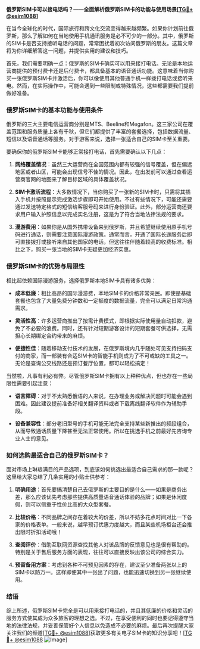 **俄罗斯SIM卡可以接电话吗？——全面解析俄罗斯SIM卡的功能与使用场景[[TG💪+ @esim1088](https://t.me/s/esim1088)]**

在当今全球化的时代，国际旅行和跨文化交流变得越来越频繁。如果你计划前往俄罗斯，那么了解如何在当地使用手机通讯服务是必不可少的一部分。其中，俄罗斯的SIM卡是否支持接听电话的问题，常常困扰着初次访问俄罗斯的朋友。这篇文章将为你详细解答这一问题，并提供实用的建议和技巧。

首先，我们需要明确一点：俄罗斯的SIM卡确实可以用来接打电话。无论是本地运营商提供的预付费卡还是后付费卡，都具备基本的语音通话功能。这意味着当你购买一张俄罗斯SIM卡并激活后，你可以像使用其他普通手机一样拨打电话或接听来电。然而，在实际操作中，可能会遇到一些限制或特殊情况，这些都需要我们提前做好准备。

### **俄罗斯SIM卡的基本功能与使用条件**

俄罗斯的三大主要电信运营商分别是MTS、Beeline和Megafon。这三家公司在覆盖范围和服务质量上各有千秋，但它们都提供了丰富的套餐选择，包括数据流量、短信以及语音通话等服务。对于游客来说，选择一张适合自己的SIM卡至关重要。

要确保你的俄罗斯SIM卡能够正常接打电话，首先需要确认以下几点：

1. **网络覆盖情况**：虽然三大运营商在全国范围内都有较强的信号覆盖，但在偏远地区或者山区，可能会出现信号不佳的情况。因此，在出发前可以通过查看运营商官网的地图来了解目标区域的具体覆盖状况。
   
2. **SIM卡激活流程**：大多数情况下，当你购买了一张新的SIM卡时，只需将其插入手机并按照提示完成激活步骤即可开始使用。不过有些情况下，可能还需要通过发送特定格式的短信给客服号码来进行身份验证。此外，部分运营商还要求用户输入护照信息以完成实名注册，这是为了符合当地法律法规的要求。

3. **漫游费用**：如果你是从国外携带设备来到俄罗斯，并且希望继续使用原手机号码进行通话，则需要注意国际漫游政策。通常而言，开通了国际长途服务后即可直接拨打或接听来自其他国家的电话，但这往往伴随着较高的收费标准。相比之下，购买一张当地的SIM卡无疑更加经济实惠。

### **俄罗斯SIM卡的优势与局限性**

相比起依赖国际漫游服务，选择俄罗斯本地SIM卡具有诸多优势：

- **成本低廉**：相比高昂的国际漫游费，本地SIM卡的价格非常亲民。即使是基础套餐也包含了大量免费分钟数和一定额度的数据流量，完全可以满足日常沟通需求。
  
- **灵活性高**：许多运营商推出了按需计费模式，即根据实际使用量自动扣款，避免了不必要的浪费。同时，还有针对短期游客设计的短期套餐可供选择，无需担心长期绑定合约带来的麻烦。

- **便捷性佳**：随着移动支付技术的发展，在俄罗斯境内几乎随处可见支持扫码支付的商家，而一部装有合适SIM卡的智能手机则成为了不可或缺的工具之一。无论是查询公交线路还是预订餐厅位置，都可以轻松搞定！

当然啦，凡事有利必有弊。尽管俄罗斯SIM卡拥有以上种种优点，但也存在一些局限性需要引起注意：

- **语言障碍**：对于不太熟悉俄语的人来说，在办理业务或解决问题时可能会遇到困难。因此建议提前准备好相关翻译资料或者下载离线翻译软件作为辅助手段。
  
- **设备兼容性**：部分老旧型号的手机可能无法完全支持某些新推出的频段组合，从而导致通话质量下降甚至无法正常使用。所以在挑选手机之前最好先咨询专业人士的意见。

### **如何选购最适合自己的俄罗斯SIM卡？**

面对市场上琳琅满目的产品选项，到底该如何挑选出最适合自己需求的那一款呢？这里给大家总结了几条实用的小贴士供参考：

1. **明确用途**：首先要搞清楚自己去俄罗斯的主要目的是什么——如果是商务出差，那么应该优先考虑那些提供高质量语音通话体验的品牌；如果是休闲度假，则可以侧重于性价比高的大众型套餐。

2. **比较价格**：不同品牌之间存在着较大的价差，所以不妨多花点时间对比一下各家的价格表单。一般来说，越早预订优惠力度越大，而且某些机场柜台还会推出限时折扣活动哦！

3. **查阅评价**：借助互联网资源查找其他人对该品牌的反馈意见也是很有帮助的。特别是关于售后服务方面的表现，往往可以直接反映出该公司的综合实力。

4. **预留备用方案**：考虑到各种不可预见因素的存在，建议至少准备两张以上的SIM卡以防万一。这样即便其中一张出了问题，也能迅速切换到另一张继续使用。

### **结语**

综上所述，俄罗斯SIM卡完全是可以用来接打电话的，并且其低廉的价格和灵活的服务方式使其成为众多旅客的理想之选。不过，在享受便利的同时也要记得遵守当地的法律法规，并妥善保管好个人信息以免造成不必要的麻烦。最后再次提醒大家关注我们的频道[[TG💪+ @esim1088](https://t.me/s/esim1088)]获取更多有关电子SIM卡的知识分享吧！[[TG💪+ @esim1088](https://t.me/s/esim1088) ![Image](https://i.postimg.cc/4NQfJmqS/Snipaste-2025-05-13-00-14-12.png)]